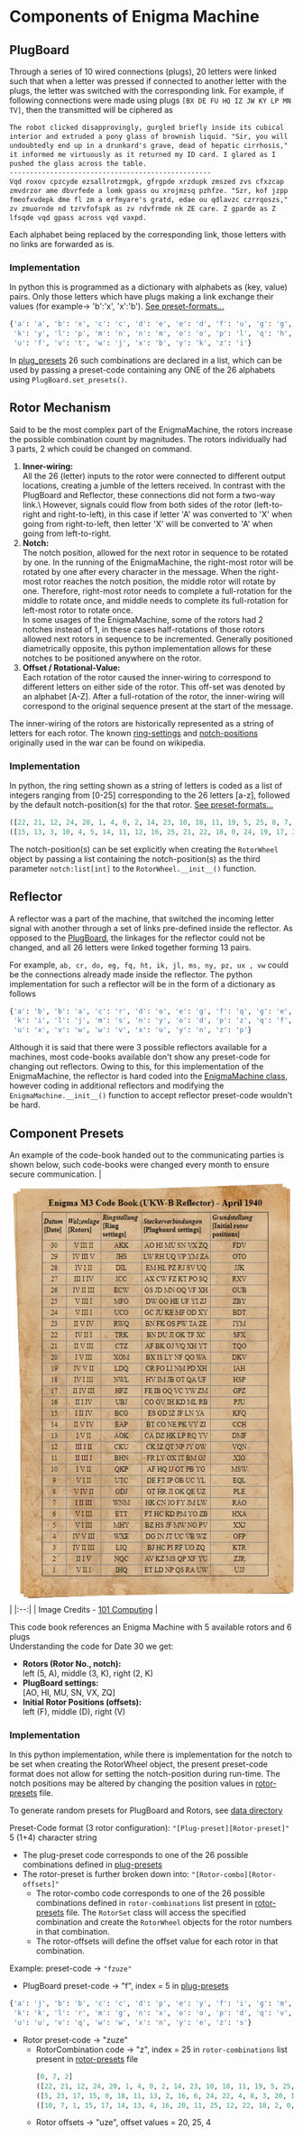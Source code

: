 # Components of Enigma Machine

## PlugBoard

Through a series of 10 wired connections (plugs), 20 letters were linked such that when a letter was pressed if connected to another letter with the plugs, the letter was switched with the corresponding link. For example, if following connections were made using plugs `[BX DE FU HQ IZ JW KY LP MN TV]`, then the transmitted will be ciphered as
```
The robot clicked disapprovingly, gurgled briefly inside its cubical interior and extruded a pony glass of brownish liquid. "Sir, you will undoubtedly end up in a drunkard's grave, dead of hepatic cirrhosis," it informed me virtuously as it returned my ID card. I glared as I pushed the glass across the table.
--------------------------------------------------
Vqd roxov cpzcyde ezsallrotzmgpk, gfrgpde xrzdupk zmszed zvs cfxzcap zmvdrzor ame dbvrfede a lomk gpass ou xrojmzsq pzhfze. "Szr, kof jzpp fmeofxvdepk dme fl zm a erfmyare's gratd, edae ou qdlavzc czrrqoszs," zv zmuornde nd tzrvfofspk as zv rdvfrmde nk ZE care. Z gparde as Z lfsqde vqd gpass across vqd vaxpd.
```
Each alphabet being replaced by the corresponding link, those letters with no links are forwarded as is.

### Implementation

In python this is programmed as a dictionary with alphabets as (key, value) pairs. Only those letters which have plugs making a link exchange their values (for example-> 'b':'x', 'x':'b'). [See preset-formats...](../data)

```python
{'a': 'a', 'b': 'x', 'c': 'c', 'd': 'e', 'e': 'd', 'f': 'u', 'g': 'g', 'h': 'q', 'i': 'z', 'j': 'w',
 'k': 'y', 'l': 'p', 'm': 'n', 'n': 'm', 'o': 'o', 'p': 'l', 'q': 'h', 'r': 'r', 's': 's', 't': 'v',
 'u': 'f', 'v': 't', 'w': 'j', 'x': 'b', 'y': 'k', 'z': 'i'}
```

In [plug_presets](../data/plug_presets.py) 26 such combinations are declared in a list, which can be used by passing a preset-code containing any ONE of the 26 alphabets using `PlugBoard.set_presets()`.

## Rotor Mechanism

Said to be the most complex part of the EnigmaMachine, the rotors increase the possible combination count by magnitudes. The rotors individually had 3 parts, 2 which could be changed on command.
1. **Inner-wiring:**\
   All the 26 (letter) inputs to the rotor were connected to different output locations, creating a jumble of the letters received. In contrast with the PlugBoard and Reflector, these connections did not form a two-way link.\ However, signals could flow from both sides of the rotor (left-to-right and right-to-left), in this case if letter 'A' was converted to 'X' when going from right-to-left, then letter 'X' will be converted to 'A' when going from left-to-right.   
2. **Notch:**\
   The notch position, allowed for the next rotor in sequence to be rotated by one. In the running of the EnigmaMachine, the right-most rotor will be rotated by one after every character in the message. When the right-most rotor reaches the notch position, the middle rotor will rotate by one. Therefore, right-most rotor needs to complete a full-rotation for the middle to rotate once, and middle needs to complete its full-rotation for left-most rotor to rotate once.\
   In some usages of the EnigmaMachine, some of the rotors had 2 notches instead of 1, in these cases half-rotations of those rotors allowed next rotors in sequence to be incremented. Generally positioned diametrically opposite, this python implementation allows for these notches to be positioned anywhere on the rotor.
3. **Offset / Rotational-Value:**\
   Each rotation of the rotor caused the inner-wiring to correspond to different letters on either side of the rotor. This off-set was denoted by an alphabet [A-Z]. After a full-rotation of the rotor, the inner-wiring will correspond to the original sequence present at the start of the message.

The inner-wiring of the rotors are historically represented as a string of letters for each rotor. The known [ring-settings](https://en.wikipedia.org/wiki/Enigma_rotor_details#Ring_setting) and [notch-positions](https://en.wikipedia.org/wiki/Enigma_rotor_details#Turnover_notch_positions) originally used in the war can be found on wikipedia.

### Implementation

In python, the ring setting shown as a string of letters is coded as a list of integers ranging from [0-25] corresponding to the 26 letters [a-z], followed by the default notch-position(s) for the that rotor. [See preset-formats...](../data)

```python
([22, 21, 12, 24, 20, 1, 4, 0, 2, 14, 23, 10, 18, 11, 19, 5, 25, 8, 7, 17, 3, 6, 13, 9, 15, 16], [21])
([15, 13, 3, 10, 4, 5, 14, 11, 12, 16, 25, 21, 22, 18, 0, 24, 19, 17, 2, 6, 7, 9, 1, 20, 23, 8], [17, 12])
```

The notch-position(s) can be set explicitly when creating the `RotorWheel` object by passing a list containing the notch-position(s) as the third parameter `notch:list[int]` to the `RotorWheel.__init__()` function.

## Reflector

A reflector was a part of the machine, that switched the incoming letter signal with another through a set of links pre-defined inside the reflector. As opposed to the [PlugBoard](#plugboard), the linkages for the reflector could not be changed, and all 26 letters were linked together forming 13 pairs.

For example, `ab, cr, do, eg, fq, ht, ik, jl, ms, ny, pz, ux , vw` could be the connections already made inside the reflector. The python implementation for such a reflector will be in the form of a dictionary as follows

```python
{'a': 'b', 'b': 'a', 'c': 'r', 'd': 'o', 'e': 'g', 'f': 'q', 'g': 'e', 'h': 't', 'i': 'k', 'j': 'l',
 'k': 'i', 'l': 'j', 'm': 's', 'n': 'y', 'o': 'd', 'p': 'z', 'q': 'f', 'r': 'c', 's': 'm', 't': 'h',
 'u': 'x', 'v': 'w', 'w': 'v', 'x': 'u', 'y': 'n', 'z': 'p'}
```

Although it is said that there were 3 possible reflectors available for a machines, most code-books available don't show any preset-code for changing out reflectors. Owing to this, for this implementation of the EnigmaMachine, the reflector is hard coded into the [EnigmaMachine class](../enigma_machine.py), however coding in additional reflectors and modifying the `EnigmaMachine.__init__()` function to accept reflector preset-code wouldn't be hard.

## Component Presets

An example of the code-book handed out to the communicating parties is shown below, such code-books were changed every month to ensure secure communication.
| ![Code Book Example](../assets/img/enigma-code-book.png) |
|:--:|
| Image Credits - [101 Computing](https://www.101computing.net/enigma-daily-settings-generator/) |

This code book references an Enigma Machine with 5 available rotors and 6 plugs\
Understanding the code for Date 30 we get:
+ **Rotors (Rotor No., notch):**\
left (5, A), middle (3, K), right (2, K)
+ **PlugBoard settings:**\
[AO, HI, MU, SN, VX, ZQ]
+ **Initial Rotor Positions (offsets):**\
left (F), middle (D), right (V)

### Implementation

In this python implementation, while there is implementation for the notch to be set when creating the RotorWheel object, the present preset-code format does not allow for setting the notch-position during run-time. The notch positions may be altered by changing the position values in [rotor-presets](../data/rotor_presets.py) file.

To generate random presets for PlugBoard and Rotors, see [data directory](../data)

Preset-Code format (3 rotor configuration): `"[Plug-preset][Rotor-preset]"` 5 (1+4) character string
+ The plug-preset code corresponds to one of the 26 possible combinations defined in [plug-presets](../data/plug_presets.py)
+ The rotor-preset is further broken down into: `"[Rotor-combo][Rotor-offsets]"`
   - The rotor-combo code corresponds to one of the 26 possible combinations defined in `rotor-combinations` list present in [rotor-presets](../data/rotor_presets.py) file. The `RotorSet` class will access the specified combination and create the `RotorWheel` objects for the rotor numbers in that combination.
   - The rotor-offsets will define the offset value for each rotor in that combination.

Example: preset-code -> `"fzuze"`
+ PlugBoard preset-code -> "f", index = 5 in [plug-presets](../data/plug_presets.py)
```python
{'a': 'j', 'b': 'b', 'c': 'c', 'd': 'p', 'e': 'y', 'f': 'i', 'g': 'm', 'h': 't', 'i': 'f', 'j': 'a',
 'k': 'k', 'l': 'r', 'm': 'g', 'n': 'x', 'o': 'o', 'p': 'd', 'q': 'v', 'r': 'l', 's': 'z', 't': 'h',
 'u': 'u', 'v': 'q', 'w': 'w', 'x': 'n', 'y': 'e', 'z': 's'}
```
+ Rotor preset-code -> "zuze"
  - RotorCombination code -> "z", index = 25 in `rotor-combinations` list present in [rotor-presets](../data/rotor_presets.py) file
    ```python
    [0, 7, 2]
    ([22, 21, 12, 24, 20, 1, 4, 0, 2, 14, 23, 10, 18, 11, 19, 5, 25, 8, 7, 17, 3, 6, 13, 9, 15, 16], [21]) # index -> 0
    ([5, 23, 17, 15, 0, 18, 11, 13, 2, 16, 6, 24, 22, 4, 8, 3, 20, 19, 14, 7, 10, 21, 1, 25, 9, 12], [11, 8]) # index -> 7
    ([10, 7, 1, 15, 17, 14, 13, 4, 16, 20, 11, 25, 12, 22, 18, 2, 0, 9, 8, 6, 24, 19, 23, 21, 5, 3], [2]) # index -> 2
    ```
  - Rotor offsets -> "uze", offset values = 20, 25, 4